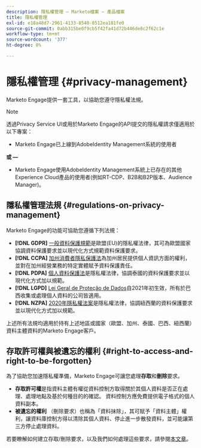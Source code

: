 ```yaml
---
description: 隱私權管理 — Marketo檔案 — 產品檔案
title: 隱私權管理
exl-id: e18a48d7-2961-4133-8540-8512ea181fe0
source-git-commit: 0abb315be0f9cb5f42fa41d72b446de8c2f62c1e
workflow-type: tm+mt
source-wordcount: '377'
ht-degree: 0%

---
```


# 隱私權管理 {#privacy-management}

Marketo Engage提供一套工具，以協助您遵守隱私權法規。

>[!NOTE]
>
>透過Privacy Service UI或用於Marketo Engage的API提交的隱私權請求僅適用於以下專案：
>
>* Marketo Engage已上線到AdobeIdentity Management系統的使用者
>
>**或 —**
>
>* Marketo Engage使用AdobeIdentity Management系統上已存在的其他Experience Cloud產品的使用者(例如RT-CDP、B2B和B2P版本、Audience Manager)。

## 隱私權管理法規 {#regulations-on-privacy-management}

Marketo Engage的功能可協助您遵循下列法規：

* **[!DNL GDPR]** [一般資料保護規範](https://ec.europa.eu/info/law/law-topic/data-protection/reform/what-does-general-data-protection-regulation-gdpr-govern_en)是歐盟(EU)的隱私權法律，其可為歐盟國家協調資料保護要求並以現代化方式規範資料保護要求。
* **[!DNL CCPA]** [加州消費者隱私保護法](https://leginfo.legislature.ca.gov/faces/codes_displayText.xhtml?lawCode=CIV&amp;division=3.&amp;title=1.81.5。&amp;part=4。&amp;chapter=&amp;article=)為加州居民提供個人資訊方面的權利，並對在加州經營業務的特定實體賦予資料保護責任。
* **[!DNL PDPA]** [個人資料保護法](https://secureprivacy.ai/thailand-pdpa-summary-what-businesses-need-to-know/)是隱私權法律，協調泰國的資料保護要求並以現代化方式加以規範。
* **[!DNL LGPD]** [Lei Geral de Proteção de Dados](https://iapp.org/media/pdf/resource_center/Brazilian_General_Data_Protection_Law.pdf)自2021年初生效，所有於巴西收集或處理個人資料的公司皆適用。
* **[!DNL NZPA]** [2020年隱私權法案](https://www.privacy.org.nz/privacy-act-2020/privacy-act-2020/)是隱私權法律，協調紐西蘭的資料保護要求並以現代化方式加以規範。

上述所有法規均適用於持有上述地區或國家（歐盟、加州、泰國、巴西、紐西蘭）資料主體資料的Marketo Engage客戶。

## 存取許可權與被遺忘的權利 {#right-to-access-and-right-to-be-forgotten}

為了協助您加速隱私權準備，Marketo Engage可讓您處理&#x200B;**存取**&#x200B;和&#x200B;**刪除**&#x200B;要求。

* **存取許可權**&#x200B;是指資料主體有權從資料控制方取得關於其個人資料是否正在處理、處理地點及基於何種目的的確認。 資料控制方應免費提供電子格式的個人資料副本。
* **被遺忘的權利** （刪除要求）也稱為「資料抹除」，其可賦予「資料主體」權利，讓資料庫控制方得以清除其個人資料、停止進一步散發資料，並可能讓第三方停止處理資料。

若要瞭解如何建立存取/刪除要求，以及我們如何處理這些要求，請參閱[本文章](/help/marketo/product-docs/core-marketo-concepts/miscellaneous/privacy-requests.md)。

